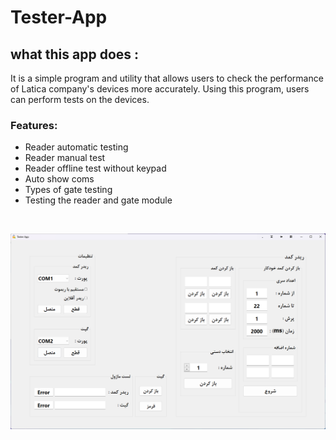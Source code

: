 # Tester-App

## what this app does :

It is a simple program and utility that allows users to check the performance of Latica company's devices more accurately.
Using this program, users can perform tests on the devices.

### Features:
- Reader automatic testing
- Reader manual test
- Reader offline test without keypad
- Auto show coms
- Types of gate testing
- Testing the reader and gate module

<br>

![App Photo](App-Photo.png)